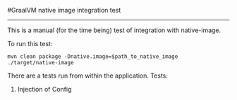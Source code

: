 #GraalVM native image integration test
_____

This is a manual (for the time being) test of integration with native-image.

To run this test:

```shell script
mvn clean package -Dnative.image=$path_to_native_image
./target/native-image
```  

There are a tests run from within the application.
Tests:
1. Injection of Config
